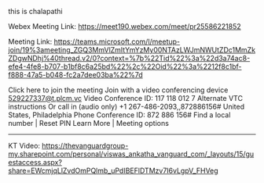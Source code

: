 this is chalapathi

Webex Meeting Link:
https://meet190.webex.com/meet/pr25586221852


Meeting Link:
https://teams.microsoft.com/l/meetup-join/19%3ameeting_ZGQ3MmVlZmItYmYzMy00NTAzLWJmNWUtZDc1MmZkZDgwNDhj%40thread.v2/0?context=%7b%22Tid%22%3a%22d3a74ac8-efe4-4fe8-b707-b1bf8c6a25bd%22%2c%22Oid%22%3a%2212f8c1bf-f888-47a5-b048-fc2a7dee03ba%22%7d

Click here to join the meeting 
Join with a video conferencing device 
529227337@t.plcm.vc 
Video Conference ID: 117 118 012 7 
Alternate VTC instructions 
Or call in (audio only) 
+1 267-486-2093,,872886156#   United States, Philadelphia 
Phone Conference ID: 872 886 156# 
Find a local number | Reset PIN 
Learn More | Meeting options 
________________________________________________________________________________ 

KT Video: https://thevanguardgroup-my.sharepoint.com/personal/viswas_ankatha_vanguard_com/_layouts/15/guestaccess.aspx?share=EWcmjqLlZvdOmPQlmb_uPdIBEFlDTMzv7I6vLgpV_FHVeg
